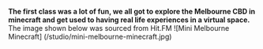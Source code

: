 **The first class was a lot of fun, we all got to explore the Melbourne CBD in minecraft and get used to having real life experiences in a virtual space.**
The image shown below was sourced from Hit.FM
![Mini Melbourne Minecraft] (/studio/mini-melbourne-minecraft.jpg)
